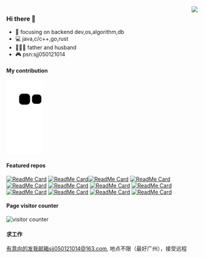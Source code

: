 <img align="right" src="https://github-readme-stats.vercel.app/api?username=ejunjsh&theme=dark&count_private=true&show_icons=true" />

### Hi there 👋

- :eyes: focusing on backend dev,os,algorithm,db
- :computer: java,c/c++,go,rust
- :family_man_woman_girl: father and husband
- :video_game: psn:sjj050121014

#### My contribution

![](https://raw.githubusercontent.com/ejunjsh/ejunjsh/main/assets/github-contribution-grid-snake.svg)

#### Featured  repos

[![ReadMe Card](https://github-readme-stats.vercel.app/api/pin/?username=ejunjsh&repo=myos&theme=dark)](https://github.com/ejunjsh/myos) [![ReadMe Card](https://github-readme-stats.vercel.app/api/pin/?username=ejunjsh&repo=myxv6&theme=dark)](https://github.com/ejunjsh/myxv6)[![ReadMe Card](https://github-readme-stats.vercel.app/api/pin/?username=ejunjsh&repo=mycc&theme=dark)](https://github.com/ejunjsh/mycc) [![ReadMe Card](https://github-readme-stats.vercel.app/api/pin/?username=ejunjsh&repo=jcc&theme=dark)](https://github.com/ejunjsh/jcc)  [![ReadMe Card](https://github-readme-stats.vercel.app/api/pin/?username=ejunjsh&repo=mydb&theme=dark)](https://github.com/ejunjsh/mydb)  [![ReadMe Card](https://github-readme-stats.vercel.app/api/pin/?username=ejunjsh&repo=mycpu&theme=dark)](https://github.com/ejunjsh/mycpu)  [![ReadMe Card](https://github-readme-stats.vercel.app/api/pin/?username=ejunjsh&repo=kadd&theme=dark)](https://github.com/ejunjsh/kadd) [![ReadMe Card](https://github-readme-stats.vercel.app/api/pin/?username=ejunjsh&repo=myleveldb&theme=dark)](https://github.com/ejunjsh/myleveldb) [![ReadMe Card](https://github-readme-stats.vercel.app/api/pin/?username=ejunjsh&repo=kaleidoscope&theme=dark)](https://github.com/ejunjsh/kaleidoscope) [![ReadMe Card](https://github-readme-stats.vercel.app/api/pin/?username=ejunjsh&repo=6.824-golabs-2022&theme=dark)](https://github.com/ejunjsh/6.824-golabs-2022) [![ReadMe Card](https://github-readme-stats.vercel.app/api/pin/?username=ejunjsh&repo=bustub&theme=dark)](https://github.com/ejunjsh/bustub)  [![ReadMe Card](https://github-readme-stats.vercel.app/api/pin/?username=ejunjsh&repo=placeholder&theme=dark)](https://github.com/ejunjsh/placeholder)



#### Page visitor counter

![visitor counter](https://profile-counter.glitch.me/ejunjsh/count.svg)

#### 求工作

有意向的发我邮箱sjj050121014@163.com, 地点不限（最好广州），接受远程
